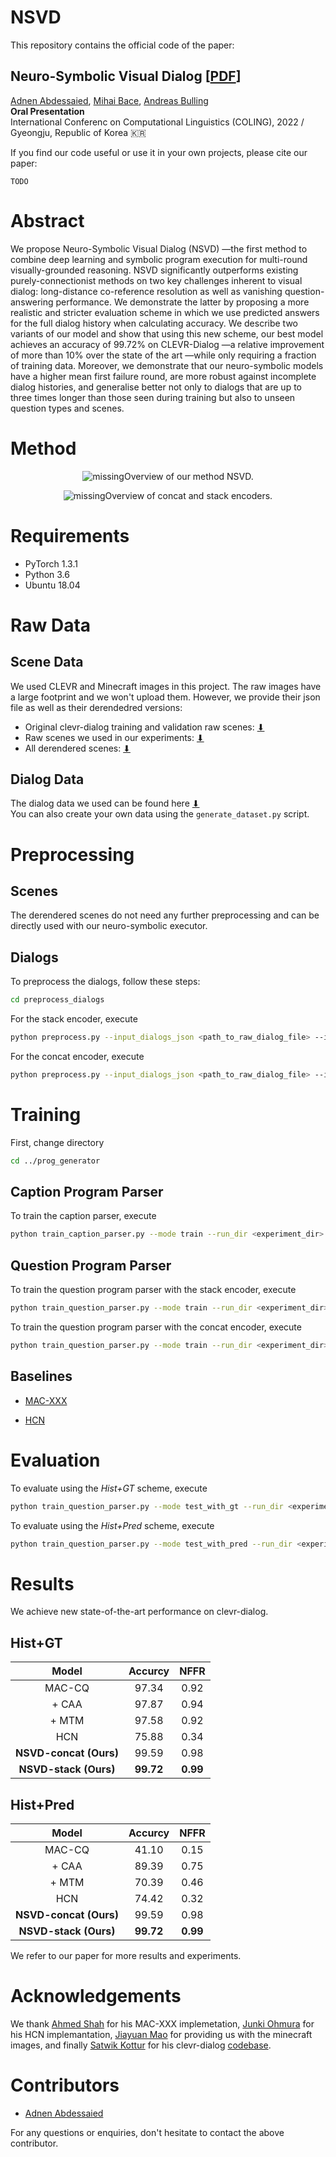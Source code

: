 
# NSVD

This repository contains the official code of the paper:

## Neuro-Symbolic Visual Dialog [[PDF](TODO)]

[Adnen Abdessaied](https://adnenabdessaied.de), [Mihai Bace](https://perceptualui.org/people/bace/), [Andreas Bulling](https://perceptualui.org/people/bulling/)  
**Oral Presentation**  
International Conferenc on Computational Linguistics (COLING), 2022 / Gyeongju, Republic of Korea :kr:

If you find our code useful or use it in your own projects, please cite our paper:

```
TODO
```

# Abstract

We propose Neuro-Symbolic Visual Dialog (NSVD) —the first method to combine deep learning and symbolic program execution for multi-round visually-grounded reasoning. NSVD significantly outperforms existing purely-connectionist methods on two key challenges inherent to visual dialog: long-distance co-reference resolution as well as vanishing question-answering performance. We demonstrate the latter by proposing a more realistic and stricter evaluation scheme in which we use predicted answers for the full dialog history when calculating accuracy. We describe two variants of our model and show that using this new scheme, our best model achieves an accuracy of 99.72% on CLEVR-Dialog —a relative improvement of more than 10% over the state
of the art —while only requiring a fraction of training data. Moreover, we demonstrate that our neuro-symbolic models have a higher mean first failure round, are more robust against incomplete dialog histories, and generalise better not only to dialogs that are up to three times longer than those seen during training but also to unseen question types and scenes.

# Method

<figure>
    <p align="center"><img src="misc/method_overview.png" alt="missing"/></
    <figcaption>Overview of our method NSVD.</figcaption>
</figure>

<figure>
    <p align="center"><img src="misc/method_smaller.png" alt="missing"/></
    <figcaption>Overview of concat and stack encoders.</figcaption>
</figure>

# Requirements

- PyTorch 1.3.1
- Python 3.6
- Ubuntu 18.04

# Raw Data

## Scene Data

We used CLEVR and Minecraft images in this project. The raw images have a large footprint and we won't upload them. However, we provide their json file as well as their derendedred versions:

- Original clevr-dialog training and validation raw scenes: [⬇](https://dl.fbaipublicfiles.com/clevr/CLEVR_v1.0.zip)
- Raw scenes we used in our experiments: [⬇](https://1drv.ms/u/s!AlGoPLjLV-BOh1fdB30GscvRnFAt?e=Xtorzr)
- All derendered scenes: [⬇](https://1drv.ms/u/s!AlGoPLjLV-BOh0d00ynwnXQO14da?e=Ub6k33)

## Dialog Data

The dialog data we used can be found here [⬇](https://1drv.ms/u/s!AlGoPLjLV-BOhzaYs3s2qSLbGTL_?e=oGGrxr)  
You can also create your own data using the ``generate_dataset.py`` script.

# Preprocessing

## Scenes

The derendered scenes do not need any further preprocessing and can be directly used with our neuro-symbolic executor.

## Dialogs

To preprocess the dialogs, follow these steps:

```bash
cd preprocess_dialogs
```

For the stack encoder, execute

```bash
python preprocess.py --input_dialogs_json <path_to_raw_dialog_file> --input_vocab_json '' --output_vocab_json <path_where_to_save_the_vocab> --output_h5_file <path_of_the_output_file> --split <train/val/test> --mode stack
```

For the concat encoder, execute

```bash
python preprocess.py --input_dialogs_json <path_to_raw_dialog_file> --input_vocab_json '' --output_vocab_json <path_where_to_save_the_vocab> --output_h5_file <path_of_the_output_file> --split <train/val/test> --mode concat
```

# Training

First, change directory

```bash
cd ../prog_generator
```

## Caption Program Parser

To train the caption parser, execute

```bash
python train_caption_parser.py --mode train --run_dir <experiment_dir> --res_path <path_to_store_results> --dataPathTr <path_to_preprocessed_training_data> --dataPathVal <path_to_preprocessed_val_data> --dataPathTest <path_to_preprocessed_test_data> --vocab_path <path_where_to_save_the_vocab>
```

## Question Program Parser

To train the question program parser with the stack encoder, execute

```bash
python train_question_parser.py --mode train --run_dir <experiment_dir> --text_log_dir <log_dir_path> --dataPathTr <path_to_preprocessed_training_data> --dataPathVal <path_to_preprocessed_val_data> --dataPathTest <path_to_preprocessed_test_data> --scenePath <path_to_derendered_scenes> --vocab_path <path_where_to_save_the_vocab> --encoder_type 2
```

To train the question program parser with the concat encoder, execute

```bash
python train_question_parser.py --mode train --run_dir <experiment_dir> --text_log_dir <log_dir_path> --dataPathTr <path_to_preprocessed_training_data> --dataPathVal <path_to_preprocessed_val_data> --dataPathTest <path_to_preprocessed_test_data> --scenePath <path_to_derendered_scenes> --vocab_path <path_where_to_save_the_vocab> --encoder_type 1
```

## Baselines

- [MAC-XXX](https://github.com/ahmedshah1494/clevr-dialog-mac-net/tree/dialog-macnet)

- [HCN](https://github.com/jojonki/Hybrid-Code-Networks)

# Evaluation

To evaluate using the *Hist+GT* scheme, execute

```bash
python train_question_parser.py --mode test_with_gt --run_dir <experiment_dir> --text_log_dir <log_dir_path> --dataPathTr <path_to_preprocessed_training_data> --dataPathVal <path_to_preprocessed_val_data> --dataPathTest <path_to_preprocessed_test_data> --scenePath <path_to_derendered_scenes> --vocab_path <path_where_to_save_the_vocab> --encoder_type <1/2> --questionNetPath <path_to_pretrained_question_parser> --captionNetPath <path_to_pretrained_caption_parser> --dialogLen <total_number_of_dialog_rounds> --last_n_rounds <number_of_last_rounds_to_considered_in_history>
```

To evaluate using the *Hist+Pred* scheme, execute

```bash
python train_question_parser.py --mode test_with_pred --run_dir <experiment_dir> --text_log_dir <log_dir_path> --dataPathTr <path_to_preprocessed_training_data> --dataPathVal <path_to_preprocessed_val_data> --dataPathTest <path_to_preprocessed_test_data> --scenePath <path_to_derendered_scenes> --vocab_path <path_where_to_save_the_vocab> --encoder_type <1/2> --questionNetPath <path_to_pretrained_question_parser> --captionNetPath <path_to_pretrained_caption_parser> --dialogLen <total_number_of_dialog_rounds> --last_n_rounds <number_of_last_rounds_to_considered_in_history>
```

# Results

We achieve new state-of-the-art performance on clevr-dialog.

## Hist+GT

| <center>Model</center> | <center>Accurcy</center> | <center>NFFR</center> |
| :---: | :---: | :---: |
|  MAC-CQ                   | 97.34 | 0.92 |
|  + CAA                    | 97.87 | 0.94 |
|  + MTM                    | 97.58 | 0.92 |
|  HCN                      | 75.88 | 0.34 |
|  **NSVD-concat (Ours)**   | 99.59 | 0.98 |
|  **NSVD-stack (Ours)**    | **99.72** | **0.99** |

## Hist+Pred

| <center>Model</center> | <center>Accurcy</center> | <center>NFFR</center> |
| :---: | :---: | :---: |
|  MAC-CQ                   | 41.10 | 0.15 |
|  + CAA                    | 89.39 | 0.75 |
|  + MTM                    | 70.39 | 0.46 |
|  HCN                      | 74.42 | 0.32 |
|  **NSVD-concat (Ours)**   | 99.59 | 0.98 |
|  **NSVD-stack (Ours)**    | **99.72** | **0.99** |

We refer to our paper for more results and experiments.

# Acknowledgements

We thank [Ahmed Shah](https://www.linkedin.com/in/mahmedshah/) for his MAC-XXX implemetation, [Junki Ohmura](https://www.linkedin.com/in/junki/) for his HCN implemantation, [Jiayuan Mao](https://jiayuanm.com/) for providing us with the minecraft images, and finally [Satwik Kottur](https://satwikkottur.github.io/) for his clevr-dialog [codebase](https://github.com/satwikkottur/clevr-dialog).

# Contributors

- [Adnen Abdessaied](https://adnenabdessaied.de)

For any questions or enquiries, don't hesitate to contact the above contributor.
